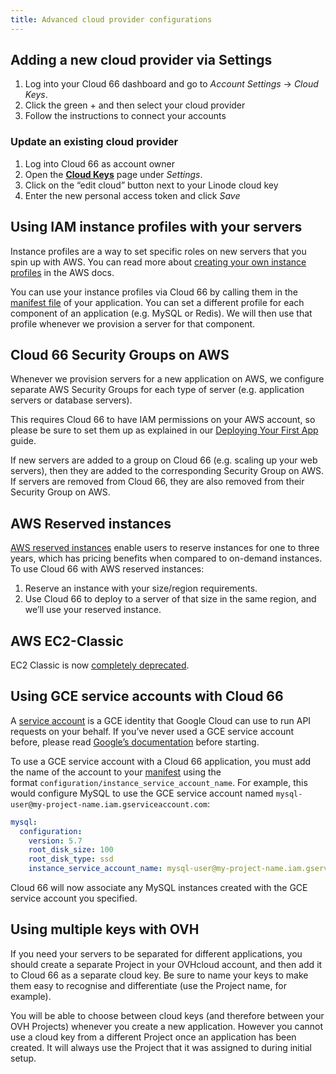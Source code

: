 ```yaml
---
title: Advanced cloud provider configurations
---
```


## Adding a new cloud provider via Settings

1. Log into your Cloud 66 dashboard and go to *Account Settings* → *Cloud Keys*.
2. Click the green + and then select your cloud provider 
3. Follow the instructions to connect your accounts

### Update an existing cloud provider

1. Log into Cloud 66 as account owner
2. Open the **[Cloud Keys](https://app.cloud66.com/clouds)** page under *Settings*.
3. Click on the “edit cloud” button next to your Linode cloud key
4. Enter the new personal access token and click *Save*

## Using IAM instance profiles with your servers

Instance profiles are a way to set specific roles on new servers that you spin up with AWS. You can read more about [creating your own instance profiles](https://docs.aws.amazon.com/IAM/latest/UserGuide/id_roles_use_switch-role-ec2_instance-profiles.html) in the AWS docs.

You can use your instance profiles via Cloud 66 by calling them in the [manifest file](/docs/manifest/building-a-manifest-file) of your application. You can set a different profile for each component of an application (e.g. MySQL or Redis). We will then use that profile whenever we provision a server for that component.

## Cloud 66 Security Groups on AWS

Whenever we provision servers for a new application on AWS, we configure separate AWS Security Groups for each type of server (e.g. application servers or database servers).

This requires Cloud 66 to have IAM permissions on your AWS account, so please be sure to set them up as explained in our [Deploying Your First App](/docs/getting-started/deploy-your-first-app) guide.

If new servers are added to a group on Cloud 66 (e.g. scaling up your web servers), then they are added to the corresponding Security Group on AWS. If servers are removed from Cloud 66, they are also removed from their Security Group on AWS.

## AWS Reserved instances

[AWS reserved instances](https://aws.amazon.com/ec2/pricing/reserved-instances/) enable users to reserve instances for one to three years, which has pricing benefits when compared to on-demand instances. To use Cloud 66 with AWS reserved instances:

1. Reserve an instance with your size/region requirements.
2. Use Cloud 66 to deploy to a server of that size in the same region, and we’ll use your reserved instance.

## AWS EC2-Classic

EC2 Classic is now [completely deprecated](https://aws.amazon.com/blogs/aws/ec2-classic-is-retiring-heres-how-to-prepare/). 

## Using GCE service accounts with Cloud 66

A [service account](https://cloud.google.com/iam/docs/service-accounts#types) is a GCE identity that Google Cloud can use to run API requests on your behalf. If you’ve never used a GCE service account before, please read [Google’s documentation](https://cloud.google.com/iam/docs/service-accounts#types) before starting.

To use a GCE service account with a Cloud 66 application, you must add the name of the account to your [manifest](/docs/manifest/building-a-manifest-file) using the format `configuration/instance_service_account_name`. For example, this would configure MySQL to use the GCE service account named `mysql-user@my-project-name.iam.gserviceaccount.com`:

```yaml
mysql:
  configuration:
    version: 5.7
    root_disk_size: 100
    root_disk_type: ssd
    instance_service_account_name: mysql-user@my-project-name.iam.gserviceaccount.com

```
Cloud 66 will now associate any MySQL instances created with the GCE service account you specified.

## Using multiple keys with OVH

If you need your servers to be separated for different applications, you should create a separate Project in your OVHcloud account, and then add it to Cloud 66 as a separate cloud key. Be sure to name your keys to make them easy to recognise and differentiate (use the Project name, for example).

You will be able to choose between cloud keys (and therefore between your OVH Projects) whenever you create a new application. However you cannot use a cloud key from a different Project once an application has been created. It will always use the Project that it was assigned to during initial setup.